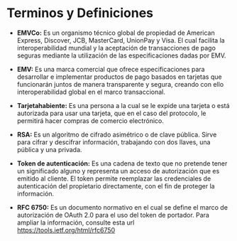 # Terminos y Definiciones

- **EMVCo:** Es un organismo técnico global de propiedad de American Express, Discover, JCB, MasterCard, UnionPay y Visa. El cual facilita la interoperabilidad mundial y la aceptación de transacciones de pago seguras mediante la utilización de las especificaciones dadas por EMV.
      
- **EMV:** Es una marca comercial que ofrece especificaciones para desarrollar e implementar productos de pago basados en tarjetas que funcionarán juntos de manera transparente y segura, creando con ello interoperabilidad global en el marco transaccional.
      
- **Tarjetahabiente:** Es una persona a la cual se le expide una tarjeta o está autorizada para usar una tarjeta, que en el caso del protocolo, le permitirá hacer compras de comercio electrónico.
      
- **RSA:** Es un algoritmo de cifrado asimétrico o de clave pública. Sirve para cifrar y descifrar información, trabajando con dos llaves, una pública y una privada.

- **Token de autenticación:**  Es una cadena de texto que no pretende tener un significado alguno y representa un acceso de autorización que es emitido al cliente. El token permite reemplazar las credenciales de autenticación del propietario directamente, con el fin de proteger la información.

- **RFC 6750:** Es un documento normativo en el cual se define el marco de autorización de OAuth 2.0 para el uso del token de portador. Para ampliar la información, consulte esta url https://tools.ietf.org/html/rfc6750

